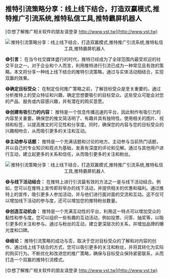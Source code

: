 ## **推特引流策略分享：线上线下结合，打造双赢模式,推特推广引流系统,推特私信工具,推特霸屏机器人**

[😍想了解推广相关软件的朋友请登录 http://www.vst.tw](http://www.vst.tw)

 <center><img src="https://vst.tw/MP4/tuiguang/png/1.png" alt="推特引流策略分享：线上线下结合，打造双赢模式,推特推广引流系统,推特私信工具,推特霸屏机器人"></center>

**😄引言：**
在当今社交媒体盛行的时代，推特已经成为了全球范围内最受欢迎的社交平台之一。对于企业和个人而言，利用推特进行引流已成为一种常见且有效的策略。本文将分享一种线上线下结合的推特引流策略，通过与实体活动相结合，实现双赢的效果。

**😄确定目标受众：**
在制定任何推广策略之前，了解目标受众是至关重要的。通过分析推特上的受众特征和兴趣，确定您想要吸引的目标受众。这些受众可能会对您的产品、服务或内容感兴趣，并有潜在的购买意愿。

**😄创建有吸引力的内容：**
推特是一个信息传播迅速的平台，因此制作有吸引力的内容至关重要。确保您的推文简洁明了、有趣并具有独特性。使用相关的图片、视频和标签，以提高推文的可见性和分享度。同时，确保您的内容与您的目标受众的兴趣相吻合，从而吸引更多的关注和互动。

**😄主动参与话题：**
推特是一个充满话题和讨论的地方。主动参与当前热门话题，并以自己的专业知识和观点为基础，发表有深度的评论和见解。通过与其他用户进行互动，建立起更多的关系和信任，从而吸引更多的关注和粉丝。

 <center><img src="https://vst.tw/MP4/tuiguang/png/2.png" alt="推特引流策略分享：线上线下结合，打造双赢模式,推特推广引流系统,推特私信工具,推特霸屏机器人"></center>

**😄与线下活动结合：**
在推特上进行引流最有效的方法之一是与线下活动结合。例如，您可以在推特上宣传即将举办的线下活动，并提供相关的优惠和福利。通过推特上的宣传，吸引更多人参加活动，并与他们进行面对面的交流和互动。这不仅可以增加线下活动的参与度，还可以增加您的推特粉丝数量。

**😄创造互动机会：**
推特是一个充满互动性的平台，利用这一特点可以增加受众的黏性和参与度。您可以组织一些有趣的互动活动，例如投票、问答、抽奖等，以吸引更多的关注和参与。通过与粉丝的互动，建立更深层次的关系，并增加品牌的曝光度和口碑。

**😄结论：**
推特引流策略的成功与否，取决于您对目标受众的了解和对内容的创作。通过线上线下结合的方式，您可以吸引更多的关注和粉丝，并将其转化为实际的购买行为。不断优化和改进您的推广策略，确保与目标受众保持紧密联系，从而打造一个双赢的推特引流模式。

[😍想了解推广相关软件的朋友请登录 http://www.vst.tw](http://www.vst.tw)



